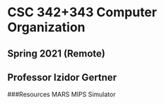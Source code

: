 # CSC 342+343 Computer Organization 
## Spring 2021 (Remote)
## Professor Izidor Gertner

###Resources
MARS MIPS Simulator
